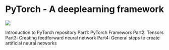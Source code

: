 # PyTorch  - A deeplearning framework
![](zmg/pytorch.jpeg)

Introduction to PyTorch repository
Part1: PyTorch Framework
Part2: Tensors
Part3: Creating feedforward neural network
Part4: General steps to create artificial neural networks
